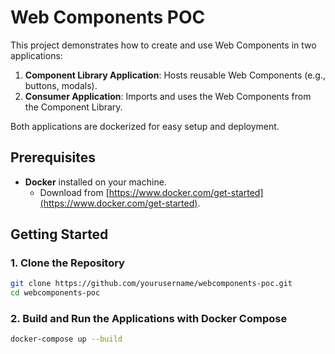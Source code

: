 # Web Components POC

This project demonstrates how to create and use Web Components in two applications:
1. **Component Library Application**: Hosts reusable Web Components (e.g., buttons, modals).
2. **Consumer Application**: Imports and uses the Web Components from the Component Library.

Both applications are dockerized for easy setup and deployment.

## Prerequisites

- **Docker** installed on your machine.
  - Download from [https://www.docker.com/get-started](https://www.docker.com/get-started).

## Getting Started

### 1. Clone the Repository

```bash
git clone https://github.com/yourusername/webcomponents-poc.git
cd webcomponents-poc
```

### 2. Build and Run the Applications with Docker Compose

```bash
docker-compose up --build
```
